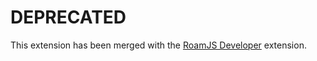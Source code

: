 # DEPRECATED

This extension has been merged with the [RoamJS Developer](https://github.com/dvargas92495/roamjs-developer) extension.
      